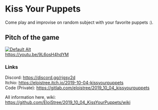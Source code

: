 # Kiss Your Puppets
Come play and improvise on random subject with your favorite puppets :).  
## Pitch of the game
[![Default Alt](https://img.youtube.com/vi/9L6osH4hdYM/maxresdefault.jpg)](https://youtu.be/9L6osH4hdYM)  
https://youtu.be/9L6osH4hdYM
### Links
Discord: https://discord.gg/rjgsy2d    
Itchio: https://eloistree.itch.io/2019-10-04-kissyourpuppets  
Code (Private): https://gitlab.com/eloistree/2019_10_04_kissyourpuppets  
  
All information here, wiki:    
https://github.com/EloiStree/2019_10_04_KissYourPuppets/wiki   
